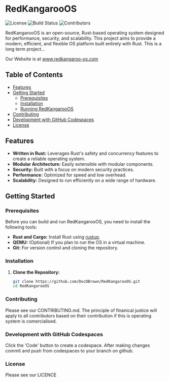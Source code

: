 # RedKangarooOS

![License](https://img.shields.io/badge/license-AGPLv3-blue)
![Build Status](https://img.shields.io/github/actions/workflow/status/DocDBrown/RedKangarooOS/build.yml)
![Contributors](https://img.shields.io/github/contributors/DocDBrown/RedKangarooOS)

RedKangarooOS is an open-source, Rust-based operating system designed for performance, security, and scalability. This project aims to provide a modern, efficient, and flexible OS platform built entirely with Rust. This is a long term project...

Our Website is at www.redkangaroo-os.com

## Table of Contents

- [Features](#features)
- [Getting Started](#getting-started)
  - [Prerequisites](#prerequisites)
  - [Installation](#installation)
  - [Running RedKangarooOS](#running-redkangarooos)
- [Contributing](#contributing)
- [Development with GitHub Codespaces](#development-with-github-codespaces)
- [License](#license)

## Features

- **Written in Rust:** Leverages Rust's safety and concurrency features to create a reliable operating system.
- **Modular Architecture:** Easily extensible with modular components.
- **Security:** Built with a focus on modern security practices.
- **Performance:** Optimized for speed and low overhead.
- **Scalability:** Designed to run efficiently on a wide range of hardware.

## Getting Started

### Prerequisites

Before you can build and run RedKangarooOS, you need to install the following tools:

- **Rust and Cargo:** Install Rust using [rustup](https://rustup.rs/).
- **QEMU:** (Optional) If you plan to run the OS in a virtual machine.
- **Git:** For version control and cloning the repository.

### Installation

1. **Clone the Repository:**
   ```bash
   git clone https://github.com/DocDBrown/RedKangarooOS.git
   cd RedKangarooOS
   ```

### Contributing

Please see our CONTRIBUTING.md. The principle of finanical justice will apply to all contributors based on their contribution if this is operating system is comercialised.

### Development with GitHub Codespaces

Click the 'Code' button to create a codespace. After making changes commit and push from codespaces to your branch on github.

### License

Please see our LICENCE
